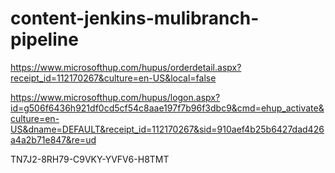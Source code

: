 # content-jenkins-mulibranch-pipeline
https://www.microsofthup.com/hupus/orderdetail.aspx?receipt_id=112170267&culture=en-US&local=false


https://www.microsofthup.com/hupus/logon.aspx?id=g506f6436h921df0cd5cf54c8aae197f7b96f3dbc9&cmd=ehup_activate&culture=en-US&dname=DEFAULT&receipt_id=112170267&sid=910aef4b25b6427dad426a4a2b71e847&re=ud



TN7J2-8RH79-C9VKY-YVFV6-H8TMT
